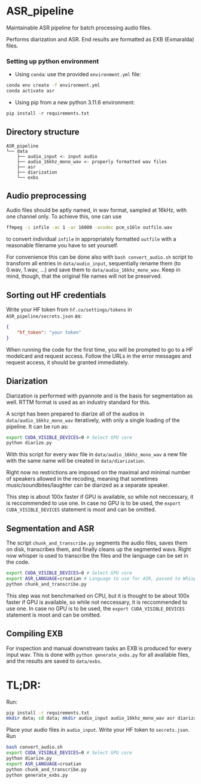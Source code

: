 # ASR_pipeline
Maintainable ASR pipeline for batch processing audio files.

Performs diarization and ASR. End results are formatted as EXB (Exmaralda) files.

### Setting up python environment

* Using `conda`: use the provided `environment.yml` file:
```bash
conda env create -f environment.yml
conda activate asr
```

* Using pip from a new python 3.11.6 environment:
```python
pip install -r requirements.txt
```

## Directory structure

```
ASR_pipeline
└── data
    ├── audio_input <- input audio
    ├── audio_16khz_mono_wav <- properly formatted wav files
    ├── asr
    ├── diarization
    └── exbs
```


## Audio preprocessing

Audio files should be aptly named, in wav format, sampled at 16kHz, with one channel only. To achieve this, one can use 
```bash
ffmpeg -i infile -ac 1 -ar 16000 -acodec pcm_s16le outfile.wav
```
to convert individual `infile` in appropriately formatted `outfile` with a reasonable filename you have to set yourself. 

For convenience this can be done also with `bash convert_audio.sh` script to transform all entries in `data/audio_input`, sequentially rename them (to 0.wav, 1.wav, ...) and save them to `data/audio_16khz_mono_wav`. Keep in mind, though, that the original file names will not be preserved.


## Sorting out HF credentials

Write your HF token from `hf.co/settings/tokens` in `ASR_pipeline/secrets.json` as:
```json
{
    "hf_token": "your token"
}
```
When running the code for the first time, you will be prompted to go to a HF modelcard and request access. Follow the URLs in the error messages and request access, it should be granted immediately. 

## Diarization

Diarization is performed with pyannote and is the basis for segmentation as well. RTTM format is used as an industry standard for this.

A script has been prepared to diarize all of the audios in `data/audio_16khz_mono_wav` iteratively, with only a single loading of the pipeline. It can be run as:
```bash
export CUDA_VISIBLE_DEVICES=0 # Select GPU core
python diarize.py
```

With this script for every wav file in `data/audio_16khz_mono_wav` a new file with the same name will be created in `data/diarization`.

Right now no restrictions are imposed on the maximal and minimal number of speakers allowed in the recoding, meaning that sometimes music/soundbites/laughter can be diarized as a separate speaker.

This step is about 100x faster if GPU is available, so while not neccessary, it is reccommended to use one. In case no GPU is to be used, the `export CUDA_VISIBLE_DEVICES` statement is moot and can be omitted.

## Segmentation and ASR

The script `chunk_and_transcribe.py` segments the audio files, saves them on disk, transcribes them, and finally cleans up the segmented wavs. Right now whisper is used to transcribe the files and the language can be set in the code.

```bash
export CUDA_VISIBLE_DEVICES=0 # Select GPU core
export ASR_LANGUAGE=croatian # Language to use for ASR, passed to Whisper internally.
python chunk_and_transcribe.py
```

This step was not benchmarked on CPU, but it is thought to be about 100x faster if GPU is available, so while not neccessary, it is reccommended to use one. In case no GPU is to be used, the `export CUDA_VISIBLE_DEVICES` statement is moot and can be omitted.

## Compiling EXB

For inspection and manual downstream tasks an EXB is produced for every input wav. This is done with `python generate_exbs.py` for all available files, and the results are saved to `data/exbs`.

# TL;DR:

Run:
```bash
pip install -r requirements.txt
mkdir data; cd data; mkdir audio_input audio_16khz_mono_wav asr diarization exbs; cd ..
```
Place your audio files in `audio_input`. Write your HF token to `secrets.json`. Run
```bash
bash convert_audio.sh
export CUDA_VISIBLE_DEVICES=0 # Select GPU core
python diarize.py
export ASR_LANGUAGE=croatian
python chunk_and_transcribe.py
python generate_exbs.py
```